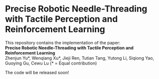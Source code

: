 # Precise Robotic Needle-Threading with Tactile Perception and Reinforcement Learning

This repository contains the implementation of the paper:  
**Precise Robotic Needle-Threading with Tactile Perception and Reinforcement Learning**  
Zhenjun Yu*, Wenqiang Xu*, Jieji Ren, Tutian Tang, Yutong Li, Siqiong Yao, Guoying Gu, Cewu Lu (* = Equal contribution)

The code will be released soon!
